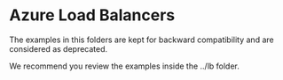 # Azure Load Balancers

The examples in this folders are kept for backward compatibility and are considered as deprecated.

We recommend you review the examples inside the ../lb folder.
